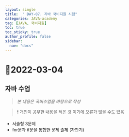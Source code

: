 ```yaml
---
layout: single
title:  " DAY-07. 자바 국비지원 시험"
categories: JAVA-academy
tag: [JAVA, 국비지원]
toc: true
toc_sticky: true
author_profile: false
sidebar:
  nav: "docs"
---
```

# 📌2022-03-04
 
 ## 자바 수업
 
<!--Quote-->
> *본 내용은 국비수업을 바탕으로 작성*

> ❗ 개인이 공부한 내용을 적은 것 이기에 오류가 많을 수도 있음 



- 서술형 3문제 
- for문과 if문을 통합한 문제 출제 (자판기)
